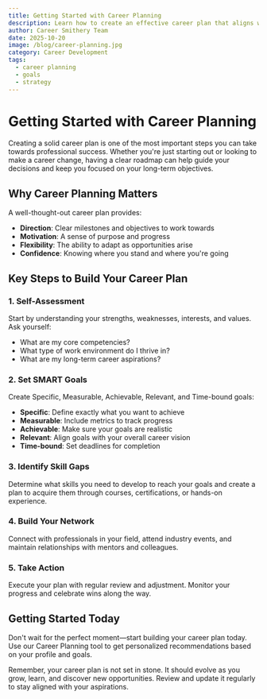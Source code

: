 ```yaml
---
title: Getting Started with Career Planning
description: Learn how to create an effective career plan that aligns with your goals and aspirations.
author: Career Smithery Team
date: 2025-10-20
image: /blog/career-planning.jpg
category: Career Development
tags:
  - career planning
  - goals
  - strategy
---
```


# Getting Started with Career Planning

Creating a solid career plan is one of the most important steps you can take towards professional success. Whether you're just starting out or looking to make a career change, having a clear roadmap can help guide your decisions and keep you focused on your long-term objectives.

## Why Career Planning Matters

A well-thought-out career plan provides:
- **Direction**: Clear milestones and objectives to work towards
- **Motivation**: A sense of purpose and progress
- **Flexibility**: The ability to adapt as opportunities arise
- **Confidence**: Knowing where you stand and where you're going

## Key Steps to Build Your Career Plan

### 1. Self-Assessment
Start by understanding your strengths, weaknesses, interests, and values. Ask yourself:
- What are my core competencies?
- What type of work environment do I thrive in?
- What are my long-term career aspirations?

### 2. Set SMART Goals
Create Specific, Measurable, Achievable, Relevant, and Time-bound goals:
- **Specific**: Define exactly what you want to achieve
- **Measurable**: Include metrics to track progress
- **Achievable**: Make sure your goals are realistic
- **Relevant**: Align goals with your overall career vision
- **Time-bound**: Set deadlines for completion

### 3. Identify Skill Gaps
Determine what skills you need to develop to reach your goals and create a plan to acquire them through courses, certifications, or hands-on experience.

### 4. Build Your Network
Connect with professionals in your field, attend industry events, and maintain relationships with mentors and colleagues.

### 5. Take Action
Execute your plan with regular review and adjustment. Monitor your progress and celebrate wins along the way.

## Getting Started Today

Don't wait for the perfect moment—start building your career plan today. Use our Career Planning tool to get personalized recommendations based on your profile and goals.

Remember, your career plan is not set in stone. It should evolve as you grow, learn, and discover new opportunities. Review and update it regularly to stay aligned with your aspirations.
